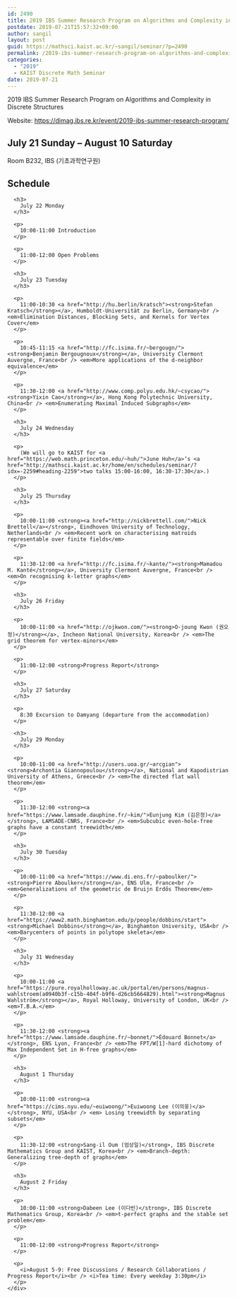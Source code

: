 ```yaml
---
id: 2490
title: 2019 IBS Summer Research Program on Algorithms and Complexity in Discrete Structures
postdate: 2019-07-21T15:57:32+09:00
author: sangil
layout: post
guid: https://mathsci.kaist.ac.kr/~sangil/seminar/?p=2490
permalink: /2019-ibs-summer-research-program-on-algorithms-and-complexity-in-discrete-structures/
categories:
  - "2019"
  - KAIST Discrete Math Seminar
date: 2019-07-21
---
```

2019 IBS Summer Research Program on Algorithms and Complexity in Discrete Structures

Website: <https://dimag.ibs.re.kr/event/2019-ibs-summer-research-program/>

<div class="abstract">
  <div class="tribe-events-schedule tribe-clearfix">
    <h2>
      <span class="tribe-event-date-start">July 21 Sunday</span> &#8211; <span class="tribe-event-date-end">August 10 Saturday</span>
    </h2>
  </div>
  
  <div class="tribe-events-venue-details">
    Room B232, <span class="tribe-address"><span class="tribe-street-address">IBS (기초과학연구원)</span></span>
  </div>
  
  <div id="post-680" class="post-680 tribe_events type-tribe_events status-publish hentry tribe_events_cat-program cat_program">
    <div class="tribe-events-single-event-description tribe-events-content">
      <h2>
        Schedule
      </h2>
      
      <h3>
        July 22 Monday
      </h3>
      
      <p>
        10:00-11:00 Introduction
      </p>
      
      <p>
        11:00-12:00 Open Problems
      </p>
      
      <h3>
        July 23 Tuesday
      </h3>
      
      <p>
        11:00-10:30 <a href="http://hu.berlin/kratsch"><strong>Stefan Kratsch</strong></a>, Humboldt-Universität zu Berlin, Germany<br /> <em>Elimination Distances, Blocking Sets, and Kernels for Vertex Cover</em>
      </p>
      
      <p>
        10:45-11:15 <a href="http://fc.isima.fr/~bergougn/"><strong>Benjamin Bergougnoux</strong></a>, University Clermont Auvergne, France<br /> <em>More applications of the d-neighbor equivalence</em>
      </p>
      
      <p>
        11:30-12:00 <a href="http://www.comp.polyu.edu.hk/~csycao/"><strong>Yixin Cao</strong></a>, Hong Kong Polytechnic University, China<br /> <em>Enumerating Maximal Induced Subgraphs</em>
      </p>
      
      <h3>
        July 24 Wednesday
      </h3>
      
      <p>
        (We will go to KAIST for <a href="https://web.math.princeton.edu/~huh/">June Huh</a>‘s <a href="http://mathsci.kaist.ac.kr/home/en/schedules/seminar/?idx=-2259#heading-2259">two talks 15:00-16:00, 16:30-17:30</a>.)
      </p>
      
      <h3>
        July 25 Thursday
      </h3>
      
      <p>
        10:00-11:00 <strong><a href="http://nickbrettell.com/">Nick Brettell</a></strong>, Eindhoven University of Technology, Netherlands<br /> <em>Recent work on characterising matroids representable over finite fields</em>
      </p>
      
      <p>
        11:30-12:00 <a href="http://fc.isima.fr/~kante/"><strong>Mamadou M. Kanté</strong></a>, University Clermont Auvergne, France<br /> <em>On recognising k-letter graphs</em>
      </p>
      
      <h3>
        July 26 Friday
      </h3>
      
      <p>
        10:00-11:00 <a href="http://ojkwon.com/"><strong>O-joung Kwon (권오정)</strong></a>, Incheon National University, Korea<br /> <em>The grid theorem for vertex-minors</em>
      </p>
      
      <p>
        11:00-12:00 <strong>Progress Report</strong>
      </p>
      
      <h3>
        July 27 Saturday
      </h3>
      
      <p>
        8:30 Excursion to Damyang (departure from the accommodation)
      </p>
      
      <h3>
        July 29 Monday
      </h3>
      
      <p>
        10:00-11:00 <a href="http://users.uoa.gr/~arcgian"><strong>Archontia Giannopoulou</strong></a>, National and Kapodistrian University of Athens, Greece<br /> <em>The directed flat wall theorem</em>
      </p>
      
      <p>
        11:30-12:00 <strong><a href="https://www.lamsade.dauphine.fr/~kim/">Eunjung Kim (김은정)</a></strong>, LAMSADE-CNRS, France<br /> <em>Subcubic even-hole-free graphs have a constant treewidth</em>
      </p>
      
      <h3>
        July 30 Tuesday
      </h3>
      
      <p>
        10:00-11:00 <a href="https://www.di.ens.fr/~paboulker/"><strong>Pierre Aboulker</strong></a>, ENS Ulm, France<br /> <em>Generalizations of the geometric de Bruijn Erdős Theorem</em>
      </p>
      
      <p>
        11:30-12:00 <a href="https://www2.math.binghamton.edu/p/people/dobbins/start"><strong>Michael Dobbins</strong></a>, Binghamton University, USA<br /> <em>Barycenters of points in polytope skeleta</em>
      </p>
      
      <h3>
        July 31 Wednesday
      </h3>
      
      <p>
        10:00-11:00 <a href="https://pure.royalholloway.ac.uk/portal/en/persons/magnus-wahlstroem(a0940b3f-c15b-404f-b9f6-d26cb5664829).html"><strong>Magnus Wahlström</strong></a>, Royal Holloway, University of London, UK<br /> <em>T.B.A.</em>
      </p>
      
      <p>
        11:30-12:00 <strong><a href="https://www.lamsade.dauphine.fr/~bonnet/">Édouard Bonnet</a></strong>, ENS Lyon, France<br /> <em>The FPT/W[1]-hard dichotomy of Max Independent Set in H-free graphs</em>
      </p>
      
      <h3>
        August 1 Thursday
      </h3>
      
      <p>
        10:00-11:00 <strong><a href="https://cims.nyu.edu/~euiwoong/">Euiwoong Lee (이의웅)</a></strong>, NYU, USA<br /> <em> Losing treewidth by separating subsets</em>
      </p>
      
      <p>
        11:30-12:00 <strong>Sang-il Oum (엄상일)</strong>, IBS Discrete Mathematics Group and KAIST, Korea<br /> <em>Branch-depth: Generalizing tree-depth of graphs</em>
      </p>
      
      <h3>
        August 2 Friday
      </h3>
      
      <p>
        10:00-11:00 <strong>Dabeen Lee (이다빈)</strong>, IBS Discrete Mathematics Group, Korea<br /> <em>t-perfect graphs and the stable set problem</em>
      </p>
      
      <p>
        11:00-12:00 <strong>Progress Report</strong>
      </p>
      
      <p>
        <i>August 5-9: Free Discussions / Research Collaborations / Progress Report</i><br /> <i>Tea time: Every weekday 3:30pm</i>
      </p>
    </div>
  </div>
</div>